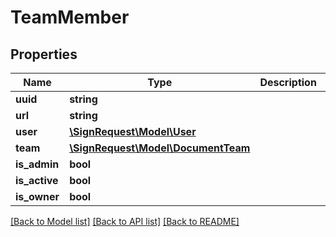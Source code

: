 # TeamMember

## Properties
Name | Type | Description | Notes
------------ | ------------- | ------------- | -------------
**uuid** | **string** |  | [optional] 
**url** | **string** |  | [optional] 
**user** | [**\SignRequest\Model\User**](User.md) |  | [optional] 
**team** | [**\SignRequest\Model\DocumentTeam**](DocumentTeam.md) |  | [optional] 
**is_admin** | **bool** |  | [optional] 
**is_active** | **bool** |  | [optional] 
**is_owner** | **bool** |  | [optional] 

[[Back to Model list]](../README.md#documentation-for-models) [[Back to API list]](../README.md#documentation-for-api-endpoints) [[Back to README]](../README.md)


